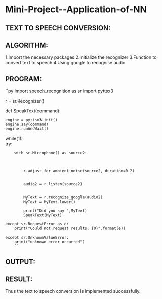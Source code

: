 # Mini-Project--Application-of-NN

## TEXT TO SPEECH CONVERSION:

## ALGORITHM:

1.Import the necessary packages
2.Initialize the recognizer
3.Function to convert text to speech
4.Using google to recognise audio

## PROGRAM:
``py
import speech_recognition as sr
import pyttsx3
 

r = sr.Recognizer()
 

def SpeakText(command):
     
    
    engine = pyttsx3.init()
    engine.say(command)
    engine.runAndWait()
     
     

 
while(1):   
try:
         
    
        with sr.Microphone() as source2:
             
          
         
            r.adjust_for_ambient_noise(source2, duration=0.2)
             
           
            audio2 = r.listen(source2)
             
 
            MyText = r.recognize_google(audio2)
            MyText = MyText.lower()
 
            print("Did you say ",MyText)
            SpeakText(MyText)
             
    except sr.RequestError as e:
        print("Could not request results; {0}".format(e))
         
    except sr.UnknownValueError:
        print("unknown error occurred")
        ``
## OUTPUT:

## RESULT:
Thus the text to speech conversion is implemented successfully.
